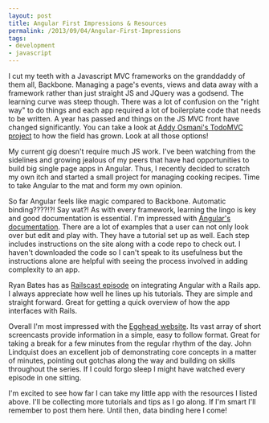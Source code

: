 ```yaml
---
layout: post
title: Angular First Impressions & Resources
permalink: /2013/09/04/Angular-First-Impressions
tags:
- development
- javascript
---
```


<p>I cut my teeth with a Javascript MVC frameworks on the granddaddy of them all, Backbone. Managing a page's events, views and data away with a framework rather than just straight JS and JQuery was a godsend. The learning curve was steep though. There was a lot of confusion on the "right way" to do things and each app required a lot of boilerplate code that needs to be written. A year has passed and things on the JS MVC front have changed significantly. You can take a look at <a href="https://todomvc.com/">Addy Osmani's TodoMVC project</a> to how the field has grown. Look at all those options!</p>

<!--post break-->

<p>My current gig doesn't require much JS work. I've been watching from the sidelines and growing jealous of my peers that have had opportunities to build big single page apps in Angular. Thus, I recently decided to scratch my own itch and started a small project for managing cooking recipes. Time to take Angular to the mat and form my own opinion.</p>

<p>So far Angular feels like magic compared to Backbone. Automatic binding????!?! Say wat?! As with every framework, learning the lingo is key and good documentation is essential. I'm impressed with <a href="https://docs.angularjs.org/guide/index">Angular's documentation</a>. There are a lot of examples that a user can not only look over but edit and play with. They have a tutorial set up as well. Each step includes instructions on the site along with a code repo to check out. I haven't downloaded the code so I can't speak to its usefulness but the instructions alone are helpful with seeing the process involved in adding complexity to an app.</p>

<p>Ryan Bates has as <a href="https://railscasts.com/episodes/405-angularjs">Railscast episode</a> on integrating Angular with a Rails app. I always appreciate how well he lines up his tutorials. They are simple and straight forward. Great for getting a quick overview of how the app interfaces with Rails.</p>

<p>Overall I'm most impressed with the <a href="https://egghead.io/">Egghead website</a>. Its vast array of short screencasts provide information in a simple, easy to follow format. Great for taking a break for a few minutes from the regular rhythm of the day. John Lindquist does an excellent job of demonstrating core concepts in a matter of minutes, pointing out gotchas along the way and building on skills throughout the series. If I could forgo sleep I might have watched every episode in one sitting.</p>

<p>I'm excited to see how far I can take my little app with the resources I listed above. I'll be collecting more tutorials and tips as I go along. If I'm smart I'll remember to post them here. Until then, data binding here I come!</p>

